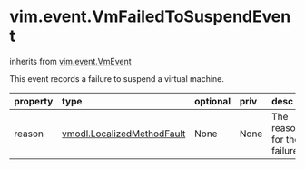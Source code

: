 vim.event.VmFailedToSuspendEvent
================================
inherits from [vim.event.VmEvent](docs/vim.event.VmEvent.md)


This event records a failure to suspend a virtual machine.

| property | type | optional | priv | desc |
|:---------|:-----|:---------|:-----|:-----|
| reason | [vmodl.LocalizedMethodFault](vmodl.LocalizedMethodFault.md "vmodl.LocalizedMethodFault") | None | None | The reason for the failure. |


